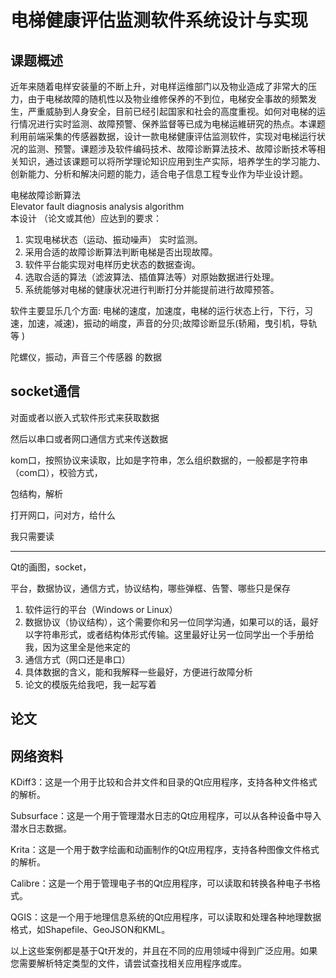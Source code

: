 # 电梯健康评估监测软件系统设计与实现
## 课题概述

近年来随着电样安装量的不断上升，对电样运维部门以及物业造成了非常大的压力，由于电梯故障的随机性以及物业维修保养的不到位，电梯安全事故的频繁发生，严重威胁到人身安全，目前已经引起国家和社会的高度重视。如何对电梯的运行情况进行实时监测、故障预警、保养监督等已成为电梯运維研究的热点。本课题利用前端采集的传感器数据，设计一款电梯健康评估监测软件，实现对电梯运行状况的监测、预警。课题涉及软件编码技术、故障诊断算法技术、故障诊断技术等相关知识，通过该课题可以将所学理论知识应用到生产实际，培养学生的学习能力、创新能力、分析和解决问题的能力，适合电子信息工程专业作为毕业设计题。

电梯故障诊断算法  
Elevator fault diagnosis analysis algorithm  
本设计 （论文或其他）应达到的要求：
1. 实现电梯状态（运动、振动噪声） 实时监测。
2. 采用合适的故障诊断算法判断电梯是否出现故障。
3. 软件平台能实现对电样历史状态的数据查询。
4. 选取合适的算法（滤波算法、插值算法等）对原始数据进行处理。
5. 系统能够对电梯的健康状况进行判断打分并能提前进行故障预答。

软件主要显乐几个方面: 电梯的速度，加速度，电梯的运行状态上行，下行，习速，加速，减速)，振动的峭度，声音的分贝;故障诊断显乐(轿厢，曳引机，导轨等 )

陀螺仪，振动，声音三个传感器
的数据

## socket通信

对面或者以嵌入式软件形式来获取数据

然后以串口或者网口通信方式来传送数据

kom口，按照协议来读取，比如是字符串，怎么组织数据的，一般都是字符串（com口），校验方式，

包结构，解析


打开网口，问对方，给什么

我只需要读


---------------



Qt的画图，socket，

平台，数据协议，通信方式，协议结构，哪些弹框、告警、哪些只是保存


1. 软件运行的平台（Windows or Linux）
2. 数据协议（协议结构），这个需要你和另一位同学沟通，如果可以的话，最好以字符串形式，或者结构体形式传输。这里最好让另一位同学出一个手册给我，因为这里全是他来定的
3. 通信方式（网口还是串口）
4. 具体数据的含义，能和我解释一些最好，方便进行故障分析
5. 论文的模版先给我吧，我一起写着

## 论文


## 网络资料

KDiff3：这是一个用于比较和合并文件和目录的Qt应用程序，支持各种文件格式的解析。

Subsurface：这是一个用于管理潜水日志的Qt应用程序，可以从各种设备中导入潜水日志数据。

Krita：这是一个用于数字绘画和动画制作的Qt应用程序，支持各种图像文件格式的解析。

Calibre：这是一个用于管理电子书的Qt应用程序，可以读取和转换各种电子书格式。

QGIS：这是一个用于地理信息系统的Qt应用程序，可以读取和处理各种地理数据格式，如Shapefile、GeoJSON和KML。

以上这些案例都是基于Qt开发的，并且在不同的应用领域中得到广泛应用。如果您需要解析特定类型的文件，请尝试查找相关应用程序或库。